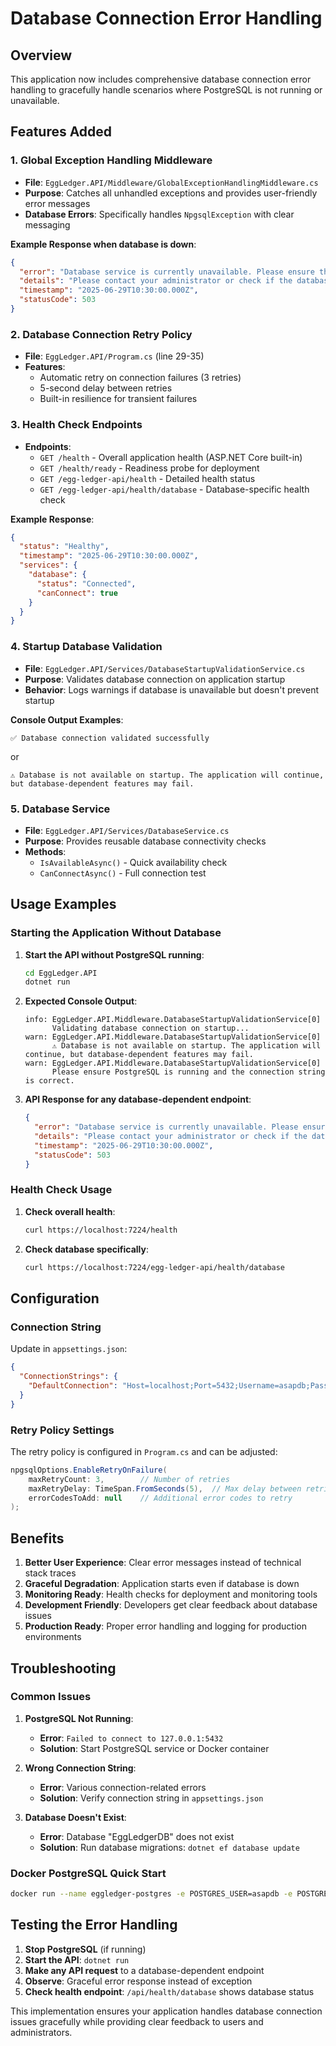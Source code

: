# Database Connection Error Handling

## Overview

This application now includes comprehensive database connection error handling to gracefully handle scenarios where PostgreSQL is not running or unavailable.

## Features Added

### 1. **Global Exception Handling Middleware**
- **File**: `EggLedger.API/Middleware/GlobalExceptionHandlingMiddleware.cs`
- **Purpose**: Catches all unhandled exceptions and provides user-friendly error messages
- **Database Errors**: Specifically handles `NpgsqlException` with clear messaging

**Example Response when database is down**:
```json
{
  "error": "Database service is currently unavailable. Please ensure the database server is running and try again.",
  "details": "Please contact your administrator or check if the database service is running.",
  "timestamp": "2025-06-29T10:30:00.000Z",
  "statusCode": 503
}
```

### 2. **Database Connection Retry Policy**
- **File**: `EggLedger.API/Program.cs` (line 29-35)
- **Features**:
  - Automatic retry on connection failures (3 retries)
  - 5-second delay between retries
  - Built-in resilience for transient failures

### 3. **Health Check Endpoints**
- **Endpoints**:
  - `GET /health` - Overall application health (ASP.NET Core built-in)
  - `GET /health/ready` - Readiness probe for deployment  
  - `GET /egg-ledger-api/health` - Detailed health status
  - `GET /egg-ledger-api/health/database` - Database-specific health check

**Example Response**:
```json
{
  "status": "Healthy",
  "timestamp": "2025-06-29T10:30:00.000Z",
  "services": {
    "database": {
      "status": "Connected",
      "canConnect": true
    }
  }
}
```

### 4. **Startup Database Validation**
- **File**: `EggLedger.API/Services/DatabaseStartupValidationService.cs`
- **Purpose**: Validates database connection on application startup
- **Behavior**: Logs warnings if database is unavailable but doesn't prevent startup

**Console Output Examples**:
```
✅ Database connection validated successfully
```
or
```
⚠️ Database is not available on startup. The application will continue, but database-dependent features may fail.
```

### 5. **Database Service**
- **File**: `EggLedger.API/Services/DatabaseService.cs`
- **Purpose**: Provides reusable database connectivity checks
- **Methods**:
  - `IsAvailableAsync()` - Quick availability check
  - `CanConnectAsync()` - Full connection test

## Usage Examples

### Starting the Application Without Database

1. **Start the API without PostgreSQL running**:
   ```bash
   cd EggLedger.API
   dotnet run
   ```

2. **Expected Console Output**:
   ```
   info: EggLedger.API.Middleware.DatabaseStartupValidationService[0]
         Validating database connection on startup...
   warn: EggLedger.API.Middleware.DatabaseStartupValidationService[0]
         ⚠️ Database is not available on startup. The application will continue, but database-dependent features may fail.
   warn: EggLedger.API.Middleware.DatabaseStartupValidationService[0]
         Please ensure PostgreSQL is running and the connection string is correct.
   ```

3. **API Response for any database-dependent endpoint**:
   ```json
   {
     "error": "Database service is currently unavailable. Please ensure the database server is running and try again.",
     "details": "Please contact your administrator or check if the database service is running.",
     "timestamp": "2025-06-29T10:30:00.000Z",
     "statusCode": 503
   }
   ```

### Health Check Usage

1. **Check overall health**:
   ```bash
   curl https://localhost:7224/health
   ```

2. **Check database specifically**:
   ```bash
   curl https://localhost:7224/egg-ledger-api/health/database
   ```

## Configuration

### Connection String
Update in `appsettings.json`:
```json
{
  "ConnectionStrings": {
    "DefaultConnection": "Host=localhost;Port=5432;Username=asapdb;Password=asap;Database=EggLedgerDB"
  }
}
```

### Retry Policy Settings
The retry policy is configured in `Program.cs` and can be adjusted:
```csharp
npgsqlOptions.EnableRetryOnFailure(
    maxRetryCount: 3,        // Number of retries
    maxRetryDelay: TimeSpan.FromSeconds(5),  // Max delay between retries
    errorCodesToAdd: null    // Additional error codes to retry
);
```

## Benefits

1. **Better User Experience**: Clear error messages instead of technical stack traces
2. **Graceful Degradation**: Application starts even if database is down
3. **Monitoring Ready**: Health checks for deployment and monitoring tools
4. **Development Friendly**: Developers get clear feedback about database issues
5. **Production Ready**: Proper error handling and logging for production environments

## Troubleshooting

### Common Issues

1. **PostgreSQL Not Running**:
   - **Error**: `Failed to connect to 127.0.0.1:5432`
   - **Solution**: Start PostgreSQL service or Docker container

2. **Wrong Connection String**:
   - **Error**: Various connection-related errors
   - **Solution**: Verify connection string in `appsettings.json`

3. **Database Doesn't Exist**:
   - **Error**: Database "EggLedgerDB" does not exist
   - **Solution**: Run database migrations: `dotnet ef database update`

### Docker PostgreSQL Quick Start
```bash
docker run --name eggledger-postgres -e POSTGRES_USER=asapdb -e POSTGRES_PASSWORD=asap -e POSTGRES_DB=EggLedgerDB -p 5432:5432 -d postgres:13
```

## Testing the Error Handling

1. **Stop PostgreSQL** (if running)
2. **Start the API**: `dotnet run`
3. **Make any API request** to a database-dependent endpoint
4. **Observe**: Graceful error response instead of exception
5. **Check health endpoint**: `/api/health/database` shows database status

This implementation ensures your application handles database connection issues gracefully while providing clear feedback to users and administrators.
